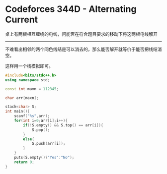 # Codeforces 344D - Alternating Current

桌上有两根相互缠绕的电线，问能否在符合题目要求的移动下将这两根电线解开

---

不难看出相邻的两个同色线结是可以消去的，那么能否解开就等价于能否把线结消空。

这样用一个栈模拟即可。

```cpp
#include<bits/stdc++.h>
using namespace std;

const int maxn = 112345;

char arr[maxn];

stack<char> S;
int main(){
    scanf("%s",arr);
    for(int i=0;arr[i];i++){
        if(!S.empty() && S.top() == arr[i]){
            S.pop();
        }
        else{
            S.push(arr[i]);
        }
    }
    puts(S.empty()?"Yes":"No");
    return 0;
}


```

